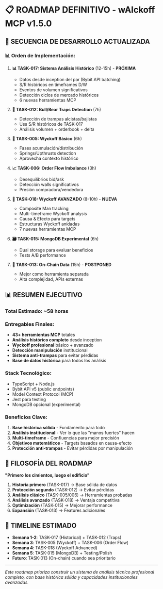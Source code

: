 # 📋 ROADMAP DEFINITIVO - wAIckoff MCP v1.5.0

## 🎯 SECUENCIA DE DESARROLLO ACTUALIZADA

### **📊 Orden de Implementación:**

1. **📊 TASK-017: Sistema Análisis Histórico** (12-15h) - **PRÓXIMA**
   - Datos desde inception del par (Bybit API batching)
   - S/R históricos en timeframes D/W
   - Eventos de volumen significativos
   - Detección ciclos de mercado históricos
   - 6 nuevas herramientas MCP

2. **🎯 TASK-012: Bull/Bear Traps Detection** (7h)
   - Detección de trampas alcistas/bajistas
   - Usa S/R históricos de TASK-017
   - Análisis volumen + orderbook + delta

3. **📓 TASK-005: Wyckoff Básico** (6h)
   - Fases acumulación/distribución
   - Springs/Upthrusts detection
   - Aprovecha contexto histórico

4. **📈 TASK-006: Order Flow Imbalance** (3h)
   - Desequilibrios bid/ask
   - Detección walls significativos
   - Presión compradora/vendedora

5. **🚀 TASK-018: Wyckoff AVANZADO** (8-10h) - **NUEVA**
   - Composite Man tracking
   - Multi-timeframe Wyckoff analysis
   - Causa & Efecto para targets
   - Estructuras Wyckoff anidadas
   - 7 nuevas herramientas MCP

6. **🗃️ TASK-015: MongoDB Experimental** (6h)
   - Dual storage para evaluar beneficios
   - Tests A/B performance

7. **🔗 TASK-013: On-Chain Data** (15h) - **POSTPONED**
   - Mejor como herramienta separada
   - Alta complejidad, APIs externas

## 📊 RESUMEN EJECUTIVO

### **Total Estimado:** ~58 horas

### **Entregables Finales:**
- **43+ herramientas MCP** totales
- **Análisis histórico completo** desde inception
- **Wyckoff profesional** básico + avanzado
- **Detección manipulación** institucional
- **Sistema anti-trampas** para evitar pérdidas
- **Base de datos histórica** para todos los análisis

### **Stack Tecnológico:**
- TypeScript + Node.js
- Bybit API v5 (public endpoints)
- Model Context Protocol (MCP)
- Jest para testing
- MongoDB opcional (experimental)

### **Beneficios Clave:**
1. **Base histórica sólida** - Fundamento para todo
2. **Análisis institucional** - Ver lo que las "manos fuertes" hacen
3. **Multi-timeframe** - Confluencias para mejor precisión
4. **Objetivos matemáticos** - Targets basados en causa-efecto
5. **Protección anti-trampas** - Evitar pérdidas por manipulación

## 🎯 FILOSOFÍA DEL ROADMAP

**"Primero los cimientos, luego el edificio"**

1. **Historia primero** (TASK-017) → Base sólida de datos
2. **Protección segundo** (TASK-012) → Evitar pérdidas
3. **Análisis clásico** (TASK-005/006) → Herramientas probadas
4. **Análisis avanzado** (TASK-018) → Ventaja competitiva
5. **Optimización** (TASK-015) → Mejorar performance
6. **Expansión** (TASK-013) → Features adicionales

## 📅 TIMELINE ESTIMADO

- **Semana 1-2**: TASK-017 (Historical) + TASK-012 (Traps)
- **Semana 3**: TASK-005 (Wyckoff) + TASK-006 (Order Flow)  
- **Semana 4**: TASK-018 (Wyckoff Advanced)
- **Semana 5**: TASK-015 (MongoDB) + Testing/Polish
- **Futuro**: TASK-013 (On-chain) cuando sea prioritario

---

*Este roadmap prioriza construir un sistema de análisis técnico profesional completo, con base histórica sólida y capacidades institucionales avanzadas.*